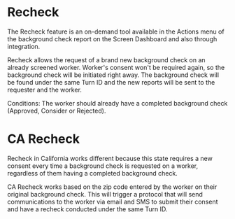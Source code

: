# Recheck

The Recheck feature is an on-demand tool available in the Actions menu of the background check report on the Screen Dashboard and also through integration.

Recheck allows the request of a brand new background check on an already screened worker. Worker's consent won't be required again, so the background check will be initiated right away. The background check will be found under the same Turn ID and the new reports will be sent to the requester and the worker.

Conditions: The worker should already have a completed background check (Approved, Consider or Rejected).

# CA Recheck

Recheck in California works different because this state requires a new consent every time a background check is requested on a worker, regardless of them having a completed background check.

CA Recheck works based on the zip code entered by the worker on their original background check. This will trigger a protocol that will send communications to the worker via email and SMS to submit their consent and have a recheck conducted under the same Turn ID.
